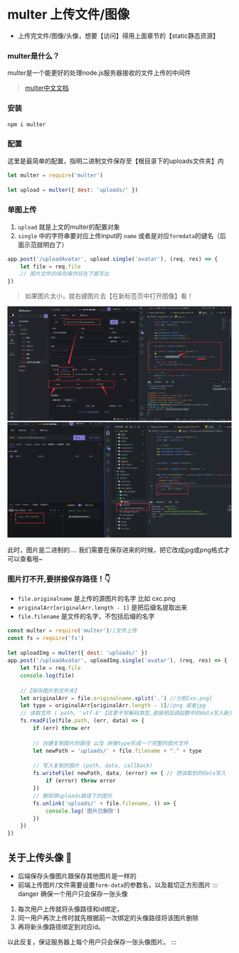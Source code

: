 # multer 上传文件/图像

- 上传完文件/图像/头像，想要【访问】得用上面章节的【static静态资源】
###  multer是什么？
multer是一个能更好的处理node.js服务器接收的文件上传的中间件

> [multer中文文档](https://github.com/expressjs/multer/blob/master/doc/README-zh-cn.md)
### 安装
```sh
npm i multer
```
### 配置
这里是最简单的配置，指明二进制文件保存至【根目录下的uploads文件夹】内
```javascript
let multer = require('multer')

let upload = multer({ dest: 'uploads/' })
```
### 单图上传

1. `upload` 就是上文的multer的配置对象
1. `single` 中的字符串要对应上传input的 `name` 或者是对应`formdata`的键名（后面示范就明白了）
```javascript
app.post('/uploadAvatar', upload.single('avatar'), (req, res) => {
    let file = req.file
    // 图片文件的保存操作将在下面写出
})
```
> 如果图片太小，就右键图片去【在新标签页中打开图像】看！  


![图 6](img/86995752e468702f91bb16a00221e2a7092e7e1f17cf3de8ab21b20fdfa8652e.png)  
![图 7](img/d44f4cc2a8b8a214363f7e0a59907b335d4fdc38919a93e1c88724315793e18c.png)  

此时，图片是二进制的....  我们需要在保存进来的时候，把它改成jpg或png格式才可以查看哦~

### 图片打不开,要拼接保存路径！👇
-  `file.originalname` 是上传的源图片的名字 比如 cxc.png 
-  `originalArr[originalArr.length - 1]` 是把后缀名提取出来
-  `file.filename` 是文件的名字，不包括后缀的名字
```javascript
const multer = require('multer')//文件上传
const fs = require('fs')

let uploadImg = multer({ dest: 'uploads/' })
app.post('/uploadAvatar', uploadImg.single('avatar'), (req, res) => {
    let file = req.file
    console.log(file)

    //【保存图片到文件夹】
    let originalArr = file.originalname.split('.') //分割[xx.png]
    let type = originalArr[originalArr.length - 1]//png 或者jpg
    // 读取文件 ( path, 'utf-8'【这里不写解码类型,直接把回调函数中的data写入新文件即可】, callback)
    fs.readFile(file.path, (err, data) => {
        if (err) throw err

        // 创建复制图片的路径 以及 拼接type形成一个完整的图片文件
        let newPath = 'uploads/' + file.filename + "." + type

        // 写入复制的图片 (path, data, callback)
        fs.writeFile( newPath, data, (error) => { // 把读取到的data写入
            if (error) throw error
        })
        // 删除原uploads路径下的图片
        fs.unlink('uploads/' + file.filename, () => {
            console.log('图片已删除')
        })
    })
})
```

## 关于上传头像 🤩
- 后端保存头像图片跟保存其他图片是一样的
- 前端上传图片/文件需要设置`form-data`的参数名，以及裁切正方形图片
::: danger 确保一个用户只会保存一张头像
1. 每次用户上传就将头像路径和id绑定，
2. 同一用户再次上传时就先根据前一次绑定的头像路径将该图片删除
3. 再将新头像路径绑定到对应id。

以此反复，保证服务器上每个用户只会保存一张头像图片。
:::
